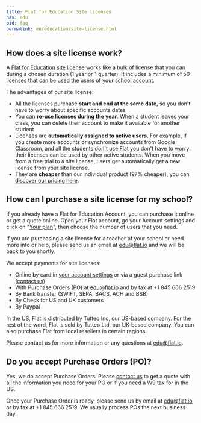 ```yaml
---
title: Flat for Education Site licenses
nav: edu
pid: faq
permalink: en/education/site-license.html
---
```


## How does a site license work?

A [Flat for Education site license](https://flat.io/edu/pricing) works like a bulk of license that you can during a chosen duration (1 year or 1 quarter). It includes a minimum of 50 licenses that can be used the users of your school account.

The advantages of our site license:

* All the licenses purchase **start and end at the same date**, so you don't have to worry about specific accounts dates
* You can **re-use licenses during the year**. When a student leaves your class, you can delete their account to make it available for another student
* Licenses are **automatically assigned to active users**. For example, if you create more accounts or synchronize accounts from Google Classroom, and all the students don't use Flat you don't have to worry: their licenses can be used by other active students. When you move from a free trial to a site license, users get automatically get a new license from your site license.
* They are **cheaper** than our individual product (97% cheaper), you can [discover our pricing here](https://flat.io/edu/pricing).

## How can I purchase a site license for my school?

If you already have a Flat for Education Account, you can purchase it online or get a quote online. Open your Flat account, go your Account settings and click on "[Your plan](https://flat.io/settings/your-plan)", then choose the number of users that you need. 

If you are purchasing a site license for a teacher of your school or need more info or help, please send us an email at [edu@flat.io](mailto:edu@flat.io) and we will be back to you shortly.

We accept payments for site licenses:
* Online by card in [your account settings](https://flat.io/settings/your-plan) or via a guest purchase link ([contact us](mailto:edu@flat.io))
* With Purchase Orders (PO) at [edu@flat.io](mailto:edu@flat.io) and by fax at +1 845 666 2519
* By Bank transfer (SWIFT, SEPA, BACS, ACH and BSB)
* By Check for US and UK customers
* By Paypal

In the US, Flat is distributed by Tutteo Inc, our US-based company. For the rest of the word, Flat is sold by Tutteo Ltd, our UK-based company. You can also purchase Flat from local resellers in certain regions.

Please contact us for more information or any questions at [edu@flat.io](mailto:edu@flat.io).

## Do you accept Purchase Orders (PO)?

Yes, we do accept Purchase Orders. Please [contact us](mailto:edu@flat.io) to get a quote with all the information you need for your PO or if you need a W9 tax for in the US.

Once your Purchase Order is ready, please send us by email at [edu@flat.io](mailto:edu@flat.io) or by fax at +1 845 666 2519. We usually process POs the next business day.

